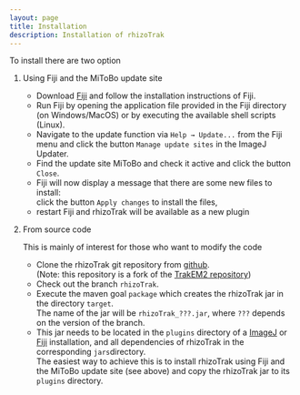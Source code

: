 ```yaml
---
layout: page
title: Installation 
description: Installation of rhizoTrak
---
```


To install there are two option

1. Using Fiji and the MiToBo update site
	* Download [Fiji](https://fiji.sc/) and follow the installation instructions of Fiji.
	* Run Fiji by opening the application file provided in the Fiji directory (on Windows/MacOS)
	or by executing the available shell scripts (Linux).
	* Navigate to the update function via <code>Help → Update...</code> from the Fiji menu
	and click the button <code>Manage update sites</code> in the ImageJ Updater.
	* Find the update site MiToBo and check it active and click the button <code>Close</code>.
	* Fiji will now display a message that there are some new files to install:  
	click the button <code>Apply changes</code> to install the files, 
	* restart Fiji and rhizoTrak will be available as a new plugin

2. From source code

	This is mainly of interest for those who want to modify the code
	* Clone the rhizoTrak git repository from [github](https://github.com/prbio-hub/rhizoTrak).     
	  (Note: this repository is a fork of the 
		[TrakEM2 repository](https://github.com/trakem2/TrakEM2/))
	* Check out the branch <code>rhizoTrak</code>.
	* Execute the maven goal <code>package</code> which creates the
		rhizoTrak jar in the directory <code>target</code>.    
	  The name of the jar will be <code>rhizoTrak_???.jar</code>, where <code>???</code>
		depends on the version of the branch.
	* This jar needs to be located in the <code>plugins</code> directory of
		a [ImageJ](https://imagej.nih.gov/ij/) 
		or [Fiji](https://fiji.sc/) installation, and all dependencies of rhizoTrak in
		the corresponding <code>jars</code>directory.     
	  	The easiest way to achieve this is to install rhizoTrak using Fiji and 
		the MiToBo update site (see above) and copy the rhizoTrak jar to its <code>plugins</code> directory.
	
